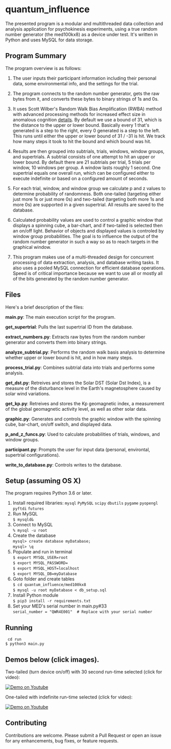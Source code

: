 # quantum_influence
The presented program is a modular and multithreaded data collection and analysis application for psychokinesis experiments, using a true random number generator (the med100kx8) as a device under test. It's written in Python and uses MySQL for data storage.


## Program Summary

The program overview is as follows:

1. The user inputs their participant information including their personal data, some environmental info, and the settings for the trial.

1. The program connects to the random number generator, gets the raw bytes from it, and converts these bytes to binary strings of 1s and 0s.

1. It uses Scott Wilber's Random Walk Bias Amplification (RWBA) method with advanced processing methods for increased effect size in anomalous cognition [details](https://drive.google.com/file/d/1rP7Ee35K0kbQ3zXCcZvnj3d5WqmROTT_/view). By default we use a bound of 31, which is the distance to the upper or lower bound. Basically every 1 that's generated is a step to the right, every 0 generated is a step to the left. This runs until either the upper or lower bound of 31 / -31 is hit. We track how many steps it took to hit the bound and which bound was hit.

1. Results are then grouped into subtrials, trials, windows, window groups, and supertrials. A subtrial consists of one attempt to hit an upper or lower bound. By default there are 21 subtrials per trial, 5 trials per window, 10 windows per group. A window lasts roughly 1 second. One supertrial equals one overall run, which can be configured either to execute indefinite or based on a configured amount of seconds.

1. For each trial, window, and window group we calculate p and z values to determine probability of randomness. Both one-tailed (targeting either just more 1s or just more 0s) and two-tailed (targeting both more 1s and more 0s) are supported in a given supertrial. All results are saved to the database.

1. Calculated probability values are used to control a graphic window that displays a spinning cube, a bar-chart, and if two-tailed is selected then an on/off light. Behavior of objects and displayed values is controled by window group probabilities. The goal is to influence the output of the random number generator in such a way so as to reach targets in the graphical window.

1. This program makes use of a multi-threaded design for concurrent processing of data extraction, analysis, and database writing tasks. It also uses a pooled MySQL connection for efficient database operations. Speed is of critical importance because we want to use all or mostly all of the bits generated by the random number generator.


## Files

Here's a brief description of the files:

**main.py**: The main execution script for the program. 

**get_supertrial**: Pulls the last supertrial ID from the database.

**extract_numbers.py**: Extracts raw bytes from the random number generator and converts them into binary strings.

**analyze_subtrial.py**: Performs the random walk basis analysis to determine whether upper or lower bound is hit, and in how many steps.

**process_trial.py**: Combines subtrial data into trials and performs some analysis.

**get_dst.py**: Retreives and stores the Solar DST (Solar Dst Index), is a measure of the disturbance level in the Earth's magnetosphere caused by solar wind variations.

**get_kp.py**: Retreives and stores the Kp geomagnetic index, a measurement of the global geomagnetic activity level, as well as other solar data. 

**graphic.py**: Generates and controls the graphic window with the spinning cube, bar-chart, on/off switch, and displayed data.

**p_and_z_funcs.py**: Used to calculate probabilities of trials, windows, and window groups.

**participant.py**: Prompts the user for input data (personal, environtal, supertrial configurations).

**write_to_database.py**: Controls writes to the database.


## Setup (assuming OS X)

The program requires Python 3.6 or later.

1. Install required libraries:
    ```mysql```
    ```PyMySQL```
    ```scipy```
    ```dbutils```
    ```pygame```
    ```pyopengl```
    ```pyftdi```
    ```futures```
1. Run MySQL\
    ```$ mysqld&```
1. Connect to MySQL\
    ```% mysql -u root```
1. Create the database\
    ```mysql> create database myDatabase;```\
    ```mysql> \q```
1. Populate and run in terminal\
    ```$ export MYSQL_USER=root```\
    ```$ export MYSQL_PASSWORD=```\
    ```$ export MYSQL_HOST=localhost```\
    ```$ export MYSQL_DB=myDatabase```
1. Goto folder and create tables\
    ```$ cd quantum_influence/med100kx8```\
    ```$ mysql -u root myDatabase < db_setup.sql```
1. Install Python module\
    ```$ pip3 install -r requirements.txt```
1. Set your MED's serial number in main.py#33\
    ```serial_number = "QWR4E001"  # Replace with your serial number```

## Running
``` cd run```\
```$ python3 main.py```

## Demos below (click images).

Two-tailed (turn device on/off) with 30 second run-time selected (click for video):

[![Demo on Youtube](https://i.ibb.co/z8pWwfC/screenshot1.png)](https://youtu.be/8FgY3Wmqm7Q)

One-tailed with indefinite run-time selected (click for video):

[![Demo on Youtube](https://i.ibb.co/12sFxLJ/screenshot2.png)](https://youtu.be/9u5S-hcTauI)


## Contributing
Contributions are welcome. Please submit a Pull Request or open an issue for any enhancements, bug fixes, or feature requests.
